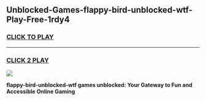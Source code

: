 
## Unblocked-Games-flappy-bird-unblocked-wtf-Play-Free-1rdy4
<h3>
<a href="https://premium76.site?title=flappy-bird-unblocked-wtf&ref=12A">CLICK TO PLAY</a></h3>
<hr>

<h3>
<a href="https://premium76.site?title=flappy-bird-unblocked-wtf&ref=12A">CLICK 2 PLAY</a>
  
</h3>

<a href="https://premium76.site?title=flappy-bird-unblocked-wtf&ref=12A"><img src="https://clearcache.store/games.png"></a>


**flappy-bird-unblocked-wtf games unblocked: Your Gateway to Fun and Accessible Online Gaming**
